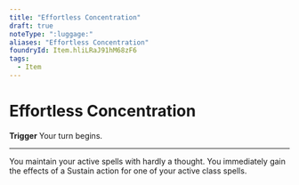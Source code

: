 ```yaml
---
title: "Effortless Concentration"
draft: true
noteType: ":luggage:"
aliases: "Effortless Concentration"
foundryId: Item.hliLRaJ91hM68zF6
tags:
  - Item
---
```


# Effortless Concentration

**Trigger** Your turn begins.

* * *

You maintain your active spells with hardly a thought. You immediately gain the effects of a Sustain action for one of your active class spells.
